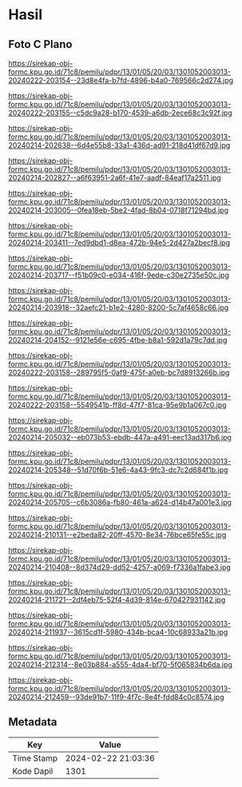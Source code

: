 # Hasil

## Foto C Plano

https://sirekap-obj-formc.kpu.go.id/71c8/pemilu/pdpr/13/01/05/20/03/1301052003013-20240222-203154--23d8e4fa-b7fd-4896-b4a0-769566c2d274.jpg

https://sirekap-obj-formc.kpu.go.id/71c8/pemilu/pdpr/13/01/05/20/03/1301052003013-20240222-203155--c5dc9a28-b170-4539-a6db-2ece68c3c92f.jpg

https://sirekap-obj-formc.kpu.go.id/71c8/pemilu/pdpr/13/01/05/20/03/1301052003013-20240214-202638--6d4e55b8-33a1-436d-ad91-218d41df67d9.jpg

https://sirekap-obj-formc.kpu.go.id/71c8/pemilu/pdpr/13/01/05/20/03/1301052003013-20240214-202827--a6f63951-2a6f-41e7-aadf-84eaf17a2511.jpg

https://sirekap-obj-formc.kpu.go.id/71c8/pemilu/pdpr/13/01/05/20/03/1301052003013-20240214-203005--0fea18eb-5be2-4fad-8b04-0718f71294bd.jpg

https://sirekap-obj-formc.kpu.go.id/71c8/pemilu/pdpr/13/01/05/20/03/1301052003013-20240214-203411--7ed9dbd1-d8ea-472b-94e5-2d427a2becf8.jpg

https://sirekap-obj-formc.kpu.go.id/71c8/pemilu/pdpr/13/01/05/20/03/1301052003013-20240214-203717--f51b09c0-e034-416f-9ede-c30e2735e50c.jpg

https://sirekap-obj-formc.kpu.go.id/71c8/pemilu/pdpr/13/01/05/20/03/1301052003013-20240214-203918--32aefc21-b1e2-4280-8200-5c7af4658c66.jpg

https://sirekap-obj-formc.kpu.go.id/71c8/pemilu/pdpr/13/01/05/20/03/1301052003013-20240214-204152--9121e56e-c695-4fbe-b8a1-592d1a79c7dd.jpg

https://sirekap-obj-formc.kpu.go.id/71c8/pemilu/pdpr/13/01/05/20/03/1301052003013-20240222-203158--289795f5-0af9-475f-a0eb-bc7d8913266b.jpg

https://sirekap-obj-formc.kpu.go.id/71c8/pemilu/pdpr/13/01/05/20/03/1301052003013-20240222-203158--5549541b-ff8d-47f7-81ca-95e9b1a067c0.jpg

https://sirekap-obj-formc.kpu.go.id/71c8/pemilu/pdpr/13/01/05/20/03/1301052003013-20240214-205032--eb073b53-ebdb-447a-a491-eec13ad317b6.jpg

https://sirekap-obj-formc.kpu.go.id/71c8/pemilu/pdpr/13/01/05/20/03/1301052003013-20240214-205348--51d70f6b-51e6-4a43-9fc3-dc7c2d684f1b.jpg

https://sirekap-obj-formc.kpu.go.id/71c8/pemilu/pdpr/13/01/05/20/03/1301052003013-20240214-205705--c6b3086a-fb80-461a-a624-d14b47a001e3.jpg

https://sirekap-obj-formc.kpu.go.id/71c8/pemilu/pdpr/13/01/05/20/03/1301052003013-20240214-210131--e2beda82-20ff-4570-8e34-76bce65fe55c.jpg

https://sirekap-obj-formc.kpu.go.id/71c8/pemilu/pdpr/13/01/05/20/03/1301052003013-20240214-210408--8d374d29-dd52-4257-a069-f7336a1fabe3.jpg

https://sirekap-obj-formc.kpu.go.id/71c8/pemilu/pdpr/13/01/05/20/03/1301052003013-20240214-211721--2df4eb75-52f4-4d39-814e-670427931142.jpg

https://sirekap-obj-formc.kpu.go.id/71c8/pemilu/pdpr/13/01/05/20/03/1301052003013-20240214-211937--3615cd1f-5980-434b-bca4-10c68933a21b.jpg

https://sirekap-obj-formc.kpu.go.id/71c8/pemilu/pdpr/13/01/05/20/03/1301052003013-20240214-212314--8e03b884-a555-4da4-bf70-5f065834b6da.jpg

https://sirekap-obj-formc.kpu.go.id/71c8/pemilu/pdpr/13/01/05/20/03/1301052003013-20240214-212459--93de91b7-11f9-4f7c-8e4f-fdd84c0c8574.jpg


## Metadata

| Key        | Value               |
| ---------- | ------------------- |
| Time Stamp | 2024-02-22 21:03:36 |
| Kode Dapil | 1301                |



